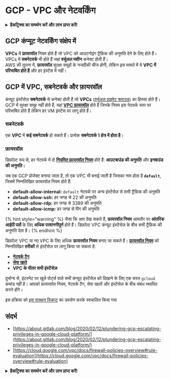 # GCP - VPC और नेटवर्किंग

<details>

<summary><strong>हैकट्रिक्स का समर्थन करें और लाभ प्राप्त करें!</strong></summary>

* यदि आप अपनी कंपनी को **हैकट्रिक्स में विज्ञापित करना चाहते हैं** या यदि आप **PEASS के नवीनतम संस्करण देखना चाहते हैं या HackTricks को PDF में डाउनलोड करना चाहते हैं** तो [**सदस्यता योजनाएं**](https://github.com/sponsors/carlospolop) देखें!
* [**आधिकारिक PEASS और HackTricks स्वैग**](https://peass.creator-spring.com) प्राप्त करें
* [**The PEASS Family**](https://opensea.io/collection/the-peass-family) की खोज करें, हमारा एकल [**NFT**](https://opensea.io/collection/the-peass-family) संग्रह
* **शामिल हों** 💬 [**डिस्कॉर्ड समूह**](https://discord.gg/hRep4RUj7f) या [**टेलीग्राम समूह**](https://t.me/peass) में या **तुरंत** मुझे **ट्विटर** पर फॉलो करें 🐦 [**@carlospolopm**](https://twitter.com/carlospolopm)**.**
* **अपने हैकिंग ट्रिक्स साझा करें, HackTricks और HackTricks Cloud** गिटहब रेपो में **पीआर जमा करके**।

</details>

## **GCP कंप्यूट नेटवर्किंग संक्षेप में**

**VPCs** में **फ़ायरवॉल** नियम होते हैं जो VPC को आउटगोइंग ट्रैफ़िक की अनुमति देने के लिए होते हैं। VPCs में **सबनेटवर्क** भी होते हैं जहां **वर्चुअल मशीन** कनेक्ट होती हैं।\
AWS की तुलना में, **फ़ायरवॉल** सुरक्षा समूहों के नजदीकी चीज होगी, लेकिन इस मामले में ये **VPC में परिभाषित होते हैं** और हर इंस्टेंस में नहीं।

## **GCP में VPC, सबनेटवर्क और फ़ायरवॉल**

कंप्यूट इंस्टेंसेज़ **सबनेटवर्क** से कनेक्ट होती हैं जो **VPCs** ([वर्चुअल प्राइवेट क्लाउड](https://cloud.google.com/vpc/docs/vpc)) का हिस्सा होते हैं। GCP में सुरक्षा समूह नहीं होते हैं, यहां [**VPC फ़ायरवॉल**](https://cloud.google.com/vpc/docs/firewalls) होते हैं जिनके नियम इस नेटवर्क स्तर पर परिभाषित होते हैं लेकिन हर VM इंस्टेंस पर लागू होते हैं।

### सबनेटवर्क

एक **VPC** में **कई सबनेटवर्क** हो सकते हैं। प्रत्येक **सबनेटवर्क 1 क्षेत्र में होता है**।

### फ़ायरवॉल

डिफ़ॉल्ट रूप से, हर नेटवर्क में दो [**नियमित फ़ायरवॉल नियम**](https://cloud.google.com/vpc/docs/firewalls#default\_firewall\_rules) होते हैं: **आउटबाउंड की अनुमति** और **इनबाउंड की अनुमति**।

जब एक GCP प्रोजेक्ट बनाया जाता है, तो एक VPC भी बनाई जाती है जिसका नाम होता है **`default`**, जिसमें निम्नलिखित फ़ायरवॉल नियम होते हैं:

* **default-allow-internal:** `default` नेटवर्क पर अन्य इंस्टेंसेज़ से सभी ट्रैफ़िक की अनुमति
* **default-allow-ssh:** हर जगह से 22 की अनुमति
* **default-allow-rdp:** हर जगह से 3389 की अनुमति
* **default-allow-icmp:** हर जगह से पिंग की अनुमति

{% hint style="warning" %}
जैसा कि आप देख सकते हैं, **फ़ायरवॉल नियम** आमतौर पर **आंतरिक आईपी पतों** के लिए **अधिक परवानगीपूर्ण** होते हैं। डिफ़ॉल्ट VPC कंप्यूट इंस्टेंसेज़ के बीच सभी ट्रैफ़िक की अनुमति देता है।
{% endhint %}

डिफ़ॉल्ट VPC या नए VPC के लिए अधिक **फ़ायरवॉल नियम** बनाए जा सकते हैं। [**फ़ायरवॉल नियम**](https://cloud.google.com/vpc/docs/firewalls) को निम्नलिखित **तरीकों** से इंस्टेंसेज़ पर लागू किया जा सकता है:

* [**नेटवर्क टैग**](https://cloud.google.com/vpc/docs/add-remove-network-tags)
* [**सेवा खाते**](https://cloud.google.com/vpc/docs/firewalls#serviceaccounts)
* **VPC के भीतर सभी इंस्टेंसेज़**

दुर्भाग्य से, इंटरनेट पर खुले पोर्ट्स वाले सभी कंप्यूट इंस्टेंसेज़ को दिखाने के लिए एक सरल `gcloud` कमांड नहीं है। आपको फ़ायरवॉल नियम, नेटवर्क टैग, सेवा खातों और इंस्टेंसेज़ के बीच संबंध स्थापित करने होंगे।

इस प्रक्रिया को [इस पायथन स्क्रिप्ट](https://gitlab.com/gitlab-com/gl-security/gl-redteam/gcp\_firewall\_enum) का उपयोग करके स्वचालित किया गया
## संदर्भ

* [https://about.gitlab.com/blog/2020/02/12/plundering-gcp-escalating-privileges-in-google-cloud-platform/](https://about.gitlab.com/blog/2020/02/12/plundering-gcp-escalating-privileges-in-google-cloud-platform/)
* [https://cloud.google.com/vpc/docs/firewall-policies-overview#rule-evaluation](https://cloud.google.com/vpc/docs/firewall-policies-overview#rule-evaluation)

<details>

<summary><strong>हैकट्रिक्स का समर्थन करें और लाभ प्राप्त करें!</strong></summary>

* यदि आप अपनी कंपनी को **हैकट्रिक्स में विज्ञापित** देखना चाहते हैं या यदि आप **PEASS के नवीनतम संस्करण को देखना चाहते हैं या HackTricks को PDF में डाउनलोड करना चाहते हैं** तो [**सदस्यता योजनाएं**](https://github.com/sponsors/carlospolop) देखें!
* [**आधिकारिक PEASS और HackTricks स्वैग**](https://peass.creator-spring.com) प्राप्त करें
* [**The PEASS Family**](https://opensea.io/collection/the-peass-family) का खोज करें, हमारा विशेष [**NFTs**](https://opensea.io/collection/the-peass-family) संग्रह
* **💬 [**Discord समूह**](https://discord.gg/hRep4RUj7f) या [**टेलीग्राम समूह**](https://t.me/peass) में शामिल हों या मुझे ट्विटर पर फ़ॉलो करें** 🐦 [**@carlospolopm**](https://twitter.com/carlospolopm)**.**
* **अपने हैकिंग ट्रिक्स साझा करें,** [**HackTricks**](https://github.com/carlospolop/hacktricks) और [**HackTricks Cloud**](https://github.com/carlospolop/hacktricks-cloud) github repos में पीआर जमा करके।

</details>
